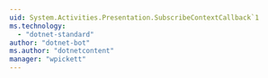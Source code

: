 ```yaml
---
uid: System.Activities.Presentation.SubscribeContextCallback`1
ms.technology: 
  - "dotnet-standard"
author: "dotnet-bot"
ms.author: "dotnetcontent"
manager: "wpickett"
---
```

